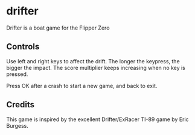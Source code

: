 # drifter

Drifter is a boat game for the Flipper Zero

## Controls

Use left and right keys to affect the drift. The longer the keypress, the bigger the impact. The score multiplier keeps increasing when no key is pressed.

Press OK after a crash to start a new game, and back to exit.

## Credits

This game is inspired by the excellent Drifter/ExRacer TI-89 game by Eric Burgess.
